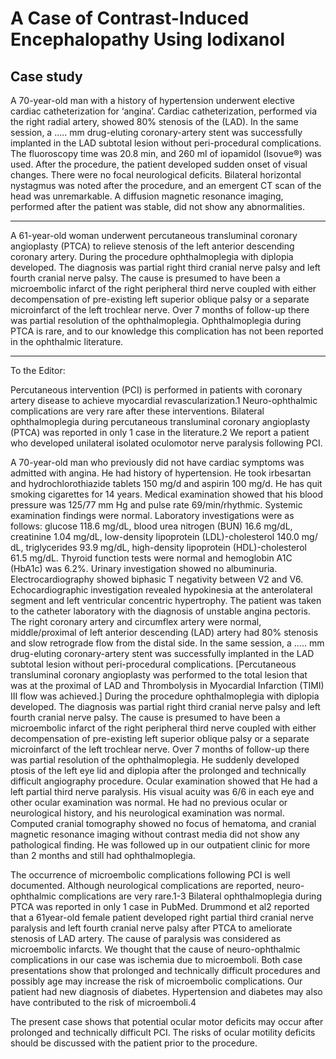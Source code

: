# A Case of Contrast-Induced Encephalopathy Using Iodixanol
## Case study
A 70-year-old man with a history of hypertension underwent elective cardiac catheterization for ‘angina’. Cardiac catheterization, performed via the right radial artery, showed 80% stenosis of the (LAD). In the same session, a ..... mm drug-eluting coronary-artery stent was successfully implanted in the LAD subtotal lesion without peri-procedural complications. The fluoroscopy time was 20.8 min, and 260 ml of iopamidol (Isovue®) was used. After the procedure, the patient developed sudden onset of visual changes. There were no focal neurological deficits. Bilateral horizontal nystagmus was noted after the procedure, and an emergent CT scan of the head was unremarkable. A diffusion magnetic resonance imaging, performed after the patient was stable, did not show any abnormalities. 
****
A 61-year-old woman underwent percutaneous transluminal coronary angioplasty (PTCA) to relieve stenosis of the left anterior descending coronary artery. During the procedure ophthalmoplegia with diplopia developed. The diagnosis was partial right third cranial nerve palsy and left fourth cranial nerve palsy. The cause is presumed to have been a microembolic infarct of the right peripheral third nerve coupled with either decompensation of pre-existing left superior oblique palsy or a separate microinfarct of the left trochlear nerve. Over 7 months of follow-up there was partial resolution of the ophthalmoplegia. Ophthalmoplegia during PTCA is rare, and to our knowledge this complication has not been reported in the ophthalmic literature.

****

To the Editor:

Percutaneous intervention (PCI) is performed in patients with coronary artery disease to achieve myocardial revascularization.1 Neuro-ophthalmic complications are very rare after these interventions. Bilateral ophthalmoplegia during percutaneous transluminal coronary angioplasty (PTCA) was reported in only 1 case in the literature.2 We report a patient who developed unilateral isolated oculomotor nerve paralysis following PCI.

A 70-year-old man who previously did not have cardiac symptoms was admitted with angina. He had history of hypertension. He took irbesartan and hydrochlorothiazide tablets 150 mg/d and aspirin 100 mg/d. He has quit smoking cigarettes for 14 years. Medical examination showed that his blood pressure was 125/77 mm Hg and pulse rate 69/min/rhythmic. Systemic examination findings were normal. Laboratory investigations were as follows: glucose 118.6 mg/dL, blood urea nitrogen (BUN) 16.6 mg/dL, creatinine 1.04 mg/dL, low-density lipoprotein (LDL)-cholesterol 140.0 mg/ dL, triglycerides 93.9 mg/dL, high-density lipoprotein (HDL)-cholesterol 61.5 mg/dL. Thyroid function tests were normal and hemoglobin A1C (HbA1c) was 6.2%. Urinary investigation showed no albuminuria. 
Electrocardiography showed biphasic T negativity between V2 and V6. Echocardiographic investigation revealed hypokinesia at the anterolateral segment and left ventricular concentric hypertrophy. 
The patient was taken to the catheter laboratory with the diagnosis of unstable angina pectoris. The right coronary artery and circumflex artery were normal, middle/proximal of left anterior descending (LAD) artery had 80% stenosis and slow retrograde flow from the distal side. In the same session, a ..... mm drug-eluting coronary-artery stent was successfully implanted in the LAD subtotal lesion without peri-procedural complications. [Percutaneous transluminal coronary angioplasty was performed to the total lesion that was at the proximal of LAD and Thrombolysis in Myocardial Infarction (TIMI) III flow was achieved.] 
 During the procedure ophthalmoplegia with diplopia developed. The diagnosis was partial right third cranial nerve palsy and left fourth cranial nerve palsy. The cause is presumed to have been a microembolic infarct of the right peripheral third nerve coupled with either decompensation of pre-existing left superior oblique palsy or a separate microinfarct of the left trochlear nerve. Over 7 months of follow-up there was partial resolution of the ophthalmoplegia.
He suddenly developed ptosis of the left eye lid and diplopia after the prolonged and technically difficult angiography procedure. Ocular examination showed that He had a left partial third nerve paralysis. His visual acuity was 6/6 in each eye and other ocular examination was normal. He had no previous ocular or neurological history, and his neurological examination was normal. Computed cranial tomography showed no focus of hematoma, and cranial magnetic resonance imaging without contrast media did not show any pathological finding. He was followed up in our outpatient clinic for more than 2 months and still had ophthalmoplegia.

The occurrence of microembolic complications following PCI is well documented. Although neurological complications are reported, neuro-ophthalmic complications are very rare.1-3 Bilateral ophthalmoplegia during PTCA was reported in only 1 case in PubMed. Drummond et al2 reported that a 61year-old female patient developed right partial third cranial nerve paralysis and left fourth cranial nerve palsy after PTCA to ameliorate stenosis of LAD artery. The cause of paralysis was considered as microembolic infarcts. We thought that the cause of neuro-ophthalmic complications in our case was ischemia due to microemboli. Both case presentations show that prolonged and technically difficult procedures and possibly age may increase the risk of microembolic complications. Our patient had new diagnosis of diabetes. Hypertension and diabetes may also have contributed to the risk of microemboli.4

The present case shows that potential ocular motor deficits may occur after prolonged and technically difficult PCI. The risks of ocular motility deficits should be discussed with the patient prior to the procedure.



